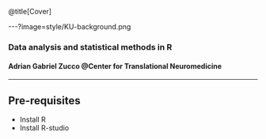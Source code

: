 @title[Cover]

---?image=style/KU-background.png

### Data analysis and statistical methods in R
#### Adrian Gabriel Zucco @Center for Translational Neuromedicine

---

## Pre-requisites
- Install R
- Install R-studio
